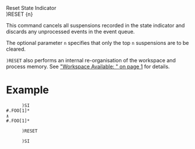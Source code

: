 <div class="heading">
  <div class="name">Reset State Indicator</div>
  <div class="command">)RESET {n}</div>
</div>

This command cancels all suspensions recorded in the state indicator and discards any unprocessed events in the event queue.

The optional parameter `n` specifies that only the top `n` suspensions are to be cleared.

`)RESET` also performs an internal re-organisation of the workspace and process memory. See ["Workspace Available: " on page 1](/system-functions/wa.md#WorkspaceAvailable)  for details.

# Example
```apl
      )SI
#.FOO[1]*
⍎
#.FOO[1]*
 
      )RESET
 
      )SI
```
